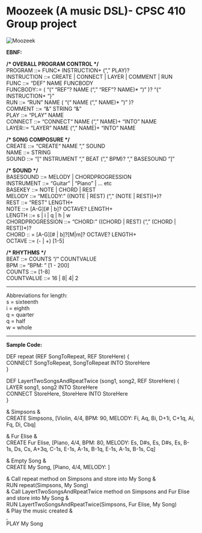 # Moozeek (A music DSL)- CPSC 410 Group project
![Moozeek](https://user-images.githubusercontent.com/31344971/82974722-80e74000-9f8f-11ea-890b-f9b5acb3884c.jpg)

__EBNF:__<br/>

__/* OVERALL PROGRAM CONTROL */__   
PROGRAM ::=  FUNC* INSTRUCTION+ (“,” PLAY)?  
INSTRUCTION ::= CREATE | CONNECT | LAYER | COMMENT | RUN  
FUNC ::= “DEF” NAME FUNCBODY  
FUNCBODY::= ( “(“ “REF”? NAME (“,” “REF”? NAME)* “)”  )?  “{“ INSTRUCTION+ “}”  
RUN ::=  “RUN” NAME ( “(“ NAME  (“,” NAME)* ”)” )?  
COMMENT ::= “&” STRING “&”  
PLAY ::= “PLAY” NAME   
CONNECT ::= “CONNECT“  NAME (“,” NAME)+ “INTO” NAME  
LAYER::= “LAYER” NAME (“,” NAME)+ “INTO” NAME  
  
__/* SONG COMPOSURE */__  
CREATE ::= “CREATE“  NAME “,”  SOUND  
NAME ::=  STRING  
SOUND ::= “[“ INSTRUMENT “,” BEAT (“,” BPM)? “,” BASESOUND “]”  

__/* SOUND */__  
BASESOUND ::= MELODY | CHORDPROGRESSION  
INSTRUMENT ::= “Guitar” | “Piano” | … etc  
BASEKEY ::= NOTE | CHORD | REST  
MELODY ::= “MELODY:” ((NOTE | REST) (“,” (NOTE | REST))\*)?  
REST ::= “REST” LENGTH+   
NOTE ::=  [A-G][# | b]? OCTAVE?  LENGTH+  
LENGTH ::= s | i | q | h | w  
CHORDPROGRESSION ::= “CHORD:” ((CHORD | REST) (“,” (CHORD | REST))\*)?  
CHORD :: =  [A-G][# | b]?[M|m]? OCTAVE?   LENGTH+   
OCTAVE ::= (- | +) [1-5]    
  
__/* RHYTHMS */__  
BEAT ::= COUNTS “/“ COUNTVALUE   
BPM ::= “BPM: ” [1 - 200]  
COUNTS ::= [1-8]  
COUNTVALUE ::= 16 | 8| 4| 2  
  
  
------------------------------  
Abbreviations for length:  
s    = sixteenth  
i    = eighth  
q   = quarter  
q   = half  
w  = whole    
  
------------------------------      
__Sample Code:__  
  
DEF repeat (REF SongToRepeat, REF StoreHere) {  
  CONNECT SongToRepeat, SongToRepeat INTO StoreHere  
}  

DEF LayertTwoSongsAndRpeatTwice (song1, song2, REF StoreHere) {  
  LAYER song1, song2 INTO StoreHere  
  CONNECT StoreHere, StoreHere INTO StoreHere  
}  
  
& Simpsons &  
CREATE Simpsons, [Violin, 4/4, BPM: 90, MELODY: Fi, Aq, Bi, D+1i, C+1q, Ai, Fq, Di, Cbq]  
  
& Fur Elise &  
CREATE Fur Elise, [Piano, 4/4,  BPM: 80, MELODY: Es, D#s, Es, D#s, Es, B-1s, Ds, Cs, A+3q, C-1s, E-1s, A-1s, B-1q, E-1s, A-1s, B-1s, Cq]  
  
& Empty Song &  
CREATE My Song, [Piano, 4/4, MELODY: ]  
  
& Call repeat method on Simpsons and store into My Song &  
RUN repeat(Simpsons, My Song)  
& Call LayertTwoSongsAndRpeatTwice method on Simpsons and Fur Elise and store into My Song &  
RUN LayertTwoSongsAndRpeatTwice(Simpsons, Fur Elise, My Song)  
& Play the music created &  
,  
PLAY My Song  


